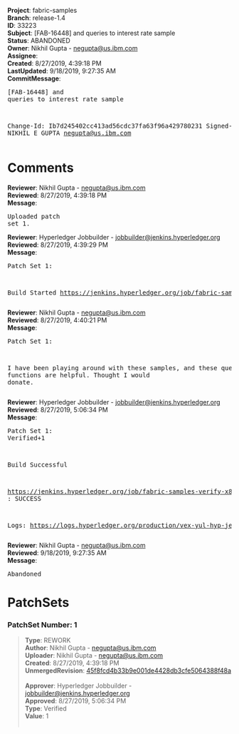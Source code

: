 <strong>Project</strong>: fabric-samples<br><strong>Branch</strong>: release-1.4<br><strong>ID</strong>: 33223<br><strong>Subject</strong>: [FAB-16448] and queries to interest rate sample<br><strong>Status</strong>: ABANDONED<br><strong>Owner</strong>: Nikhil Gupta - negupta@us.ibm.com<br><strong>Assignee</strong>:<br><strong>Created</strong>: 8/27/2019, 4:39:18 PM<br><strong>LastUpdated</strong>: 9/18/2019, 9:27:35 AM<br><strong>CommitMessage</strong>:<br><pre>[FAB-16448] and queries to interest rate sample

Change-Id: Ib7d245402cc413ad56cdc37fa63f96a429780231
Signed-off-by: NIKHIL E GUPTA <negupta@us.ibm.com>
</pre><h1>Comments</h1><strong>Reviewer</strong>: Nikhil Gupta - negupta@us.ibm.com<br><strong>Reviewed</strong>: 8/27/2019, 4:39:18 PM<br><strong>Message</strong>: <pre>Uploaded patch set 1.</pre><strong>Reviewer</strong>: Hyperledger Jobbuilder - jobbuilder@jenkins.hyperledger.org<br><strong>Reviewed</strong>: 8/27/2019, 4:39:29 PM<br><strong>Message</strong>: <pre>Patch Set 1:

Build Started https://jenkins.hyperledger.org/job/fabric-samples-verify-x86_64/519/</pre><strong>Reviewer</strong>: Nikhil Gupta - negupta@us.ibm.com<br><strong>Reviewed</strong>: 8/27/2019, 4:40:21 PM<br><strong>Message</strong>: <pre>Patch Set 1:

I have been playing around with these samples, and these query functions are helpful. Thought I would donate.</pre><strong>Reviewer</strong>: Hyperledger Jobbuilder - jobbuilder@jenkins.hyperledger.org<br><strong>Reviewed</strong>: 8/27/2019, 5:06:34 PM<br><strong>Message</strong>: <pre>Patch Set 1: Verified+1

Build Successful 

https://jenkins.hyperledger.org/job/fabric-samples-verify-x86_64/519/ : SUCCESS

Logs: https://logs.hyperledger.org/production/vex-yul-hyp-jenkins-3/fabric-samples-verify-x86_64/519</pre><strong>Reviewer</strong>: Nikhil Gupta - negupta@us.ibm.com<br><strong>Reviewed</strong>: 9/18/2019, 9:27:35 AM<br><strong>Message</strong>: <pre>Abandoned</pre><h1>PatchSets</h1><h3>PatchSet Number: 1</h3><blockquote><strong>Type</strong>: REWORK<br><strong>Author</strong>: Nikhil Gupta - negupta@us.ibm.com<br><strong>Uploader</strong>: Nikhil Gupta - negupta@us.ibm.com<br><strong>Created</strong>: 8/27/2019, 4:39:18 PM<br><strong>UnmergedRevision</strong>: [45f8fcd4b33b9e001de4428db3cfe5064388f48a](https://github.com/hyperledger-gerrit-archive/fabric-samples/commit/45f8fcd4b33b9e001de4428db3cfe5064388f48a)<br><br><strong>Approver</strong>: Hyperledger Jobbuilder - jobbuilder@jenkins.hyperledger.org<br><strong>Approved</strong>: 8/27/2019, 5:06:34 PM<br><strong>Type</strong>: Verified<br><strong>Value</strong>: 1<br><br></blockquote>